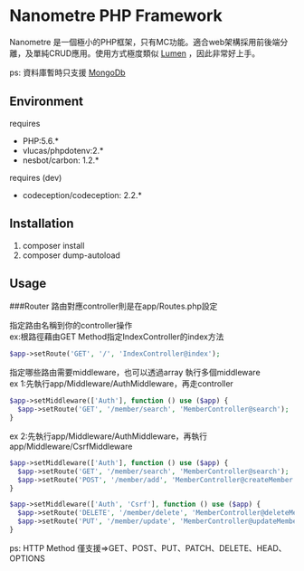 # Nanometre PHP Framework

Nanometre 是一個極小的PHP框架，只有MC功能。適合web架構採用前後端分離，及單純CRUD應用。使用方式極度類似 [Lumen](https://lumen.laravel.com/) ，因此非常好上手。

ps: 資料庫暫時只支援 [MongoDb](https://docs.mongodb.com/manual/)

## Environment
requires
* PHP:5.6.*
* vlucas/phpdotenv:2.*
* nesbot/carbon: 1.2.*

requires (dev)

* codeception/codeception: 2.2.*

## Installation
1. composer install
2. composer dump-autoload

## Usage

###Router
路由對應controller則是在app/Routes.php設定

指定路由名稱到你的controller操作  
ex:根路徑藉由GET Method指定IndexController的index方法
```PHP
$app->setRoute('GET', '/', 'IndexController@index');
```

指定哪些路由需要middleware，也可以透過array 執行多個middleware  
ex 1:先執行app/Middleware/AuthMiddleware，再走controller
```PHP
$app->setMiddleware(['Auth'], function () use ($app) {
  $app->setRoute('GET', '/member/search', 'MemberController@search');
}
```

ex 2:先執行app/Middleware/AuthMiddleware，再執行app/Middleware/CsrfMiddleware
```PHP
$app->setMiddleware(['Auth'], function () use ($app) {
  $app->setRoute('GET', '/member/search', 'MemberController@search');
  $app->setRoute('POST', '/member/add', 'MemberController@createMember');
}

$app->setMiddleware(['Auth', 'Csrf'], function () use ($app) {
  $app->setRoute('DELETE', '/member/delete', 'MemberController@deleteMember');
  $app->setRoute('PUT', '/member/update', 'MemberController@updateMemberInfo');
}
```
ps: HTTP Method 僅支援=>GET、POST、PUT、PATCH、DELETE、HEAD、OPTIONS







